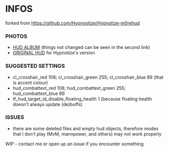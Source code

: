 <a>INFOS</a>
====
forked from https://github.com/Hypnootize/Hypnotize-m0rehud

### PHOTOS
* [HUD ALBUM](https://imgur.com/a/Vz678vL) (things not changed can be seen in the second link)
* [ORIGINAL HUD](http://imgur.com/a/2gckG) for Hypnotize's version

### SUGGESTED SETTINGS
* cl_crosshair_red 108; cl_crosshair_green 255; cl_crosshair_blue 89 (that is accent colour)
* hud_combattext_red 108; hud_combattext_green 255; hud_combattext_blue 89
* tf_hud_target_id_disable_floating_health 1 (because floating health doesn't always update (de)buffs)

### ISSUES
* there are some deleted files and empty hud objects, therefore modes that I don't play (MvM, mannpower, and others) may not work properly

WIP - contact me or open up an issue if you encounter something

